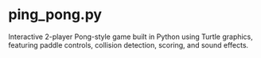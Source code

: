 # ping_pong.py
Interactive 2-player Pong-style game built in Python using Turtle graphics, featuring paddle controls, collision detection, scoring, and sound effects.    
